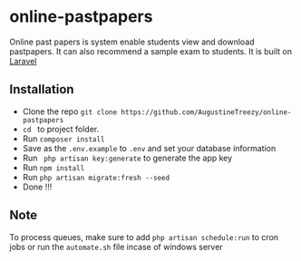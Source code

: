 # online-pastpapers
Online past papers is system enable students view and download pastpapers. It can also recommend a sample exam to students. It is built on [Laravel](https://laravel.com)

## Installation

* Clone the repo ` git clone https://github.com/AugustineTreezy/online-pastpapers `
* `cd ` to project folder. 
* Run ` composer install `
* Save as the `.env.example` to `.env` and set your database information 
* Run ` php artisan key:generate` to generate the app key
* Run ` npm install ` 
* Run ` php artisan migrate:fresh --seed ` 
* Done !!!

## Note
To process queues, make sure to add ` php artisan schedule:run ` to cron jobs or run the ` automate.sh ` file incase of windows server
